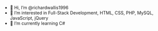 - 👋 Hi, I’m @richardwallis1996
- 👀 I’m interested in Full-Stack Development, HTML, CSS, PHP, MySQL, JavaScript, jQuery
- 🌱 I’m currently learning C#

<!---
richardwallis1996/richardwallis1996 is a ✨ special ✨ repository because its `README.md` (this file) appears on your GitHub profile.
You can click the Preview link to take a look at your changes.
--->
